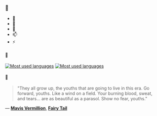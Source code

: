 ### 👋

- 🔭
- 🌱
- 💬
- 📫
- ⚡

#### 🧏

[![Most used languages](https://github-readme-stats-aynah.vercel.app/api/top-langs/?username=aynh&theme=solarized-dark&langs_count=6&layout=compact&hide_title=true)](https://github.com/anuraghazra/github-readme-stats#gh-dark-mode-only)
[![Most used languages](https://github-readme-stats-aynah.vercel.app/api/top-langs/?username=aynh&theme=solarized-light&langs_count=6&layout=compact&hide_title=true)](https://github.com/anuraghazra/github-readme-stats#gh-light-mode-only)

#### 💬

> "They all grow up, the youths that are going to live in this era. Go forward, youths. Like a wind on a field. Your burning blood, sweat, and tears... are as beautiful as a parasol. Show no fear, youths."

&mdash; [**Mavis Vermillion**](https://myanimelist.net/character.php?q=Mavis%20Vermillion&cat=character), [**Fairy Tail**](https://myanimelist.net/search/all?q=Fairy%20Tail&cat=all)
